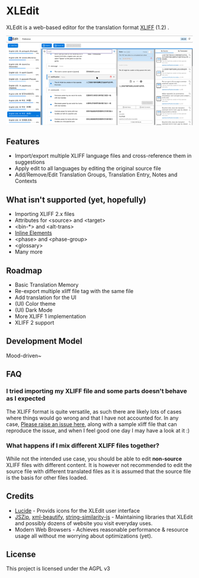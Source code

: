 # XLEdit
XLEdit is a web-based editor for the translation format [XLIFF](https://en.wikipedia.org/wiki/XLIFF) (1.2) .

<img src="./assets/readme-preview.png">

## Features
- Import/export multiple XLIFF language files and cross-reference them in suggestions
- Apply edit to all languages by editing the original source file
- Add/Remove/Edit Translation Groups, Translation Entry, Notes and Contexts

## What isn't supported (yet, hopefully)
- Importing XLIFF 2.x files
- Attributes for &lt;source&gt; and &lt;target&gt;
- &lt;bin-*&gt; and &lt;alt-trans&gt;
- [Inline Elements](https://docs.oasis-open.org/xliff/v1.2/os/xliff-core.html#Struct_InLine)
- &lt;phase&gt; and &lt;phase-group&gt;
- &lt;glossary&gt;
- Many more

## Roadmap
- Basic Translation Memory
- Re-export multiple xliff file tag with the same file
- Add translation for the UI
- (UI) Color theme
- (UI) Dark Mode
- More XLIFF 1 implementation
- XLIFF 2 support

## Development Model
Mood-driven~

## FAQ
### I tried importing my XLIFF file and some parts doesn't behave as I expected
The XLIFF format is quite versatile, as such there are likely lots of cases where things would go wrong and that I have not accounted for.
In any case, [Please raise an issue here](https://github.com/Kenny-Hui/xledit/issues), along with a sample xliff file that can reproduce the issue, and when I feel good one day I may have a look at it :)

### What happens if I mix different XLIFF files together?
While not the intended use case, you should be able to edit **non-source** XLIFF files with different content.
It is however not recommended to edit the source file with different translated files as it is assumed that the source file is the basis for other files loaded.

## Credits
- [Lucide](https://github.com/lucide-icons/lucide) - Provids icons for the XLEdit user interface
- [JSZip](https://github.com/Stuk/jszip), [xml-beautify](https://github.com/riversun/xml-beautify), [string-similarity-js](https://www.npmjs.com/package/string-similarity-js) - Maintaining libraries that XLEdit and possibly dozens of website you visit everyday uses.
- Modern Web Browsers - Achieves reasonable performance & resource usage all without me worrying about optimizations (yet).

## License
This project is licensed under the AGPL v3

